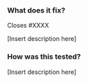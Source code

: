 ﻿### What does it fix?

Closes #XXXX

[Insert description here]

### How was this tested?

[Insert description here]